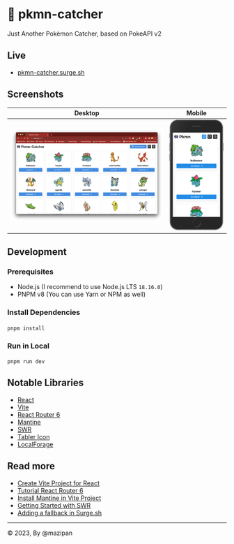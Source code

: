 # 👾 pkmn-catcher

Just Another Pokèmon Catcher, based on PokeAPI v2

## Live

- [pkmn-catcher.surge.sh](https://pkmn-catcher.surge.sh)

## Screenshots

| Desktop                               | Mobile                              |
| ------------------------------------- | ----------------------------------- |
| ![Desktop](./screenshots/desktop.png) | ![iPhone](./screenshots/iPhone.png) |

## Development

### Prerequisites

- Node.js (I recommend to use Node.js LTS `18.16.0`)
- PNPM v8 (You can use Yarn or NPM as well)

### Install Dependencies

`pnpm install`

### Run in Local

`pnpm run dev`

## Notable Libraries

- [React](https://react.dev/)
- [Vite](https://vitejs.dev/)
- [React Router 6](https://reactrouter.com/en/main)
- [Mantine](https://mantine.dev/)
- [SWR](https://swr.vercel.app/)
- [Tabler Icon](https://tabler-icons.io/)
- [LocalForage](https://github.com/localForage/localForage)

## Read more

- [Create Vite Project for React](https://vitejs.dev/guide/)
- [Tutorial React Router 6](https://reactrouter.com/en/main/start/tutorial)
- [Install Mantine in Vite Project](https://mantine.dev/guides/vite/)
- [Getting Started with SWR](https://swr.vercel.app/docs/getting-started)
- [Adding a fallback in Surge.sh](https://surge.sh/help/adding-a-200-page-for-client-side-routing)

---

© 2023, By @mazipan
